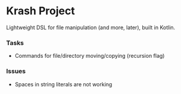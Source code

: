 Krash Project
=============

Lightweight DSL for file manipulation (and more, later), built in Kotlin.

### Tasks

 - Commands for file/directory moving/copying (recursion flag)

### Issues

 - Spaces in string literals are not working